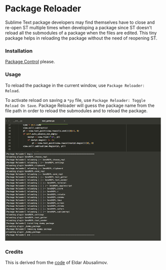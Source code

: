 # Package Reloader

Sublime Text package developers may find themselves have to close and re-open
ST multiple times when developing a package since ST doesn't reload all the
submodules of a package when the files are edited. This tiny package helps in
reloading the package without the need of reopening ST.

### Installation

[Package Control](https://packagecontrol.io/) please.

### Usage

To reload the package in the current window, use `Package Reloader: Reload`.

To activate reload on saving a `*py` file, use `Package Reloader: Toggle Reload On Save`.
Package Reloader will guess the package name from the file path in order to reload the submodules
and to reload the package.

![](shot.png)


### Credits
This is derived from the [code](https://github.com/divmain/GitSavvy/blob/599ba3cdb539875568a96a53fafb033b01708a67/common/util/reload.py) of Eldar Abusalimov.
